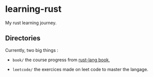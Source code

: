 # learning-rust

My rust learning journey.

## Directories

Currently, two big things :

- `book/` the course progress from [rust-lang book](https://doc.rust-lang.org/book/),

- `leetcode/` the exercices made on leet code to master the langage.

